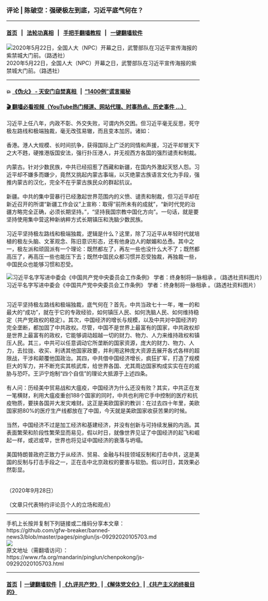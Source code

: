 ### 评论 | 陈破空：强硬极左到底，习近平底气何在？
------------------------

#### [首页](https://github.com/gfw-breaker/banned-news3/blob/master/README.md) &nbsp;&nbsp;|&nbsp;&nbsp; [法轮功真相](https://github.com/begood0513/basic/blob/master/README.md)  &nbsp;&nbsp;|&nbsp;&nbsp; [手把手翻墙教程](https://github.com/gfw-breaker/guides/wiki)  &nbsp;&nbsp;|&nbsp;&nbsp; [一键翻墙软件](https://github.com/gfw-breaker/nogfw/blob/master/README.md)  



<div id="headerimg">
 <img alt="2020年5月22日，全国人大（NPC）开幕之日，武警部队在习近平宣传海报的紫禁城大门前。（路透社）" src="https://www.rfa.org/mandarin/yataibaodao/zhengzhi/ql2-09292020061358.html/2020-05-22T000000Z_1784039109_RC2MTG979F2N_RTRMADP_3_CHINA-PARLIAMENT.jpg/@@images/706387f9-673a-4720-ab12-791635656de3.jpeg" title="2020年5月22日，全国人大（NPC）开幕之日，武警部队在习近平宣传海报的紫禁城大门前。（路透社）"/>
 <div id="headerimgcontents">
  <div id="headerimgcaption">
   <span>
    2020年5月22日，全国人大（NPC）开幕之日，武警部队在习近平宣传海报的紫禁城大门前。（路透社）
   </span>
   <!-- zoomattribute -->
  </div>
  <!-- headerimgcaption -->
 </div>
 <!-- headerimagecontents -->
</div>

<hr/>


#### 💥 [《伪火》 - 天安门自焚真相 ](http://158.247.195.190:10000/videos/blog/weihuo.html)&nbsp; |&nbsp; [“1400例”谎言揭秘  ](http://158.247.195.190:10000/videos/blog/jiexi1400.html)

#### [ 🎬  翻墙必看视频（YouTube热门频道、网站代理、时事热点、历史事件 ...）](https://github.com/gfw-breaker/links/blob/master/banned.md)

<div id="storytext">
 <div>
  <div class="slot_header">
  </div>
 </div>
 <p>
  习近平上任八年，内政不彰、外交失败，可谓内外交困。但习近平毫无反思，死守极左路线和极端独裁，毫无改弦易辙，而且变本加厉。诸如：
  <br/>
  <br/>
  香港。港人大规模、长时间抗争，获得国际上广泛的同情和声援，习近平却冒天下之大不韪，硬推港版国安法，强行扑压港人，并无视西方各国的强烈谴责和制裁。
  <br/>
  <br/>
  内蒙古。针对少数民族，中共已经招惹了西藏和新疆，在国内外激起天怒人怨。习近平却不嫌多而嫌少，竟然又挑起内蒙古事端，以灭绝蒙古族语言文化为手段，强推内蒙古的汉化，完全不在乎蒙古族民众的群起抗议。
  <br/>
  <br/>
  新疆。中共的集中营暴行已经激起世界范围内的义愤、谴责和制裁，但习近平却在新近召开的所谓“新疆工作会议”上宣称：取得“前所未有的成就”，“新时代党的治疆方略完全正确，必须长期坚持。”，“坚持我国宗教中国化方向”。一句话，就是要坚持使用集中营这种新纳粹方式长期镇压和洗脑少数民族。
  <br/>
  <br/>
  习近平坚持极左路线和极端独裁，逻辑是什么？这里，除了习近平从年轻时代就培植的极左头脑、文革观念、陈旧意识形态，还有他身边人的献媚和怂恿。其中之一，极左派和顽固派有一个理论：既然都左了，再左一些也没什么大不了；既然都高压了，再高压一些也能压下去；既然中国民众都习惯并忍受独裁，再独裁一些，中国民众也能够习惯和忍受。
 </p>
 <p>
  <div class="image-inline captioned" style="width:1500px;">
   <div style="width:1500px;">
    <img alt="习近平名字写进中委会《中国共产党中央委员会工作条例》  学者：终身制将一脉相承 。（路透社资料图片）" src="https://www.rfa.org/mandarin/yataibaodao/zhengzhi/ql2-09292020061358.html/2020-09-23T172136Z_1759022512_RC2H4J96NJN9_RTRMADP_3_CLIMATE-CHANGE-CHINA.jpg" title="习近平名字写进中委会《中国共产党中央委员会工作条例》  学者：终身制将一脉相承 。（路透社资料图片）"/>
   </div>
   <div class="image-caption">
    <span style="width:1500px;">
     习近平名字写进中委会《中国共产党中央委员会工作条例》  学者：终身制将一脉相承 。（路透社资料图片）
    </span>
    <span class="copyright">
    </span>
   </div>
  </div>
 </p>
 <p>
  <br/>
  习近平坚持极左路线和极端独裁，底气何在？首先，中共当政七十一年，唯一的和最大的“成功”，就在于它的专政经验，如何镇压人民、如何洗脑人民、如何维持稳定（共产党政权的稳定）。其次，中国经济的增长与规模，以及中共对中国经济的完全垄断，都加固了中共政权。尽管，中国不是世界上最富有的国家，中共政权却是世界上最富有的政权，它能够调动超越一切的财力、物力、人力来维持政权和镇压人民。其三，中共可以任意调动它所垄断的国家资源，庞大的财力、物力、人力，去拉拢、收买、利诱其他国家政要，并利用这种庞大资源去展开各式各样的超限战，干涉和颠覆他国政治。其四，中共借中国经济增长，疯狂扩军，打造了规模巨大的军力，并不断充实其核武库，给世界各国、尤其周边国家构成实实在在的威胁与恐吓。王沪宁炮制“四个自信”的理论大抵源于上述四条。
  <br/>
  <br/>
  有人问：历经美中贸易战和大瘟疫，中国经济为什么还没有败？其实，中共正在发一笔横财，利用大瘟疫重创188个国家的同时，中共也利用它手中控制的医疗和抗疫物质，要挟各国并大发灾难财。这正是美欧国家的教训：在过去四十年里，美欧国家把80%的医疗生产线都放在了中国，今天就是美欧国家收获苦果的时候。
  <br/>
  <br/>
  当然，中国经济不过是加工经济和基建经济，并没有创新与可持续发展的内涵。其表面繁荣和阶段性繁荣显而易见，假以时日，就像世界见证了中国经济的起飞和崛起一样，或迟或早，世界也将见证中国经济的衰落与坍塌。
  <br/>
  <br/>
  美国特朗普政府正致力于从经济、贸易、金融与科技领域反制和打击中共，这是美国的反制与打击手段之一，正在击中北京政权的要害与软肋。假以时日，其效果必然彰显。
  <br/>
  <br/>
  <br/>
  （2020年9月28日）
  <br/>
  <br/>
  （文章只代表特约评论员个人的立场和观点）
 </p>
</div>

<hr/>
手机上长按并复制下列链接或二维码分享本文章：<br/>
https://github.com/gfw-breaker/banned-news3/blob/master/pages/pinglun/js-09292020105703.md <br/>
<a href='https://github.com/gfw-breaker/banned-news3/blob/master/pages/pinglun/js-09292020105703.md'><img src='https://github.com/gfw-breaker/banned-news3/blob/master/pages/pinglun/js-09292020105703.md.png'/></a> <br/>
原文地址（需翻墙访问）：https://www.rfa.org/mandarin/pinglun/chenpokong/js-09292020105703.html


------------------------
#### [首页](https://github.com/gfw-breaker/banned-news3/blob/master/README.md) &nbsp;|&nbsp; [一键翻墙软件](https://github.com/gfw-breaker/nogfw/blob/master/README.md) &nbsp;| [《九评共产党》](https://github.com/gfw-breaker/9ping.md/blob/master/README.md#九评之一评共产党是什么) | [《解体党文化》](https://github.com/gfw-breaker/jtdwh.md/blob/master/README.md) | [《共产主义的终极目的》](https://github.com/gfw-breaker/gczydzjmd.md/blob/master/README.md)


<img src='http://gfw-breaker.win/banned-news3/pages/pinglun/js-09292020105703.md' width='0px' height='0px'/>